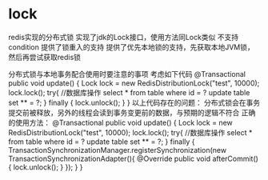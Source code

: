 # lock
redis实现的分布式锁
实现了jdk的Lock接口，使用方法同Lock类似 不支持condition
提供了锁重入的支持
提供了优先本地锁的支持，先获取本地JVM锁，然后再尝试获取redis锁


分布式锁与本地事务配合使用时要注意的事项
考虑如下代码
@Transactional
public void update() {
    Lock lock = new RedisDistributionLock("test", 10000);
    lock.lock();
    try{
	//数据库操作
	select * from table where id = ?
	update table set ** = ?;
    } finally {
	lock.unlock();
    }
}
  以上代码存在的问题： 分布式锁会在事务提交前被释放，另外的线程会读到事务变更前的数据，与预期的逻辑不符合
正确的使用方法：
@Transactional
public void update() {
    Lock lock = new RedisDistributionLock("test", 10000);
    lock.lock();
    try{
        //数据库操作
	select * from table where id = ?
	update table set ** = ?;
    } finally {
	TransactionSynchronizationManager.registerSynchronization(new TransactionSynchronizationAdapter(){
	    @Override
	    public void afterCommit() {
		lock.unlock();
	    }
	});
    }
}
